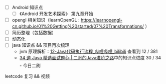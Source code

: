- [ ] Android 知识点
	- [ ] 《Android 开发艺术探索》 第九章开始
- [ ] opengl 相关知识（learnOpenGL : https://learnopengl-cn.github.io/01%20Getting%20started/07%20Transformations/ ）
- [ ] 简历整理（包括数据）
- [ ] 动态化
- [ ] java 知识点 && 项目再次梳理
	- jvm 原理解析：[12-Java代码执行流程_哔哩哔哩_bilibili](https://www.bilibili.com/video/BV1PJ411n7xZ?vd_source=ffb6e642f832c0be5d1c60136c919034&spm_id_from=333.788.player.switch&p=12)  查看到 12 / 381
	- [34 道 Java 精选面试题👍 | 二哥的Java进阶之路](https://javabetter.cn/interview/java-34.html#_7-arraylist-%E5%92%8C-linkedlist-%E7%9A%84%E5%8C%BA%E5%88%AB)中的知识点进度 30 / 34 - 今日二刷

leetcode 复习 && 视频
